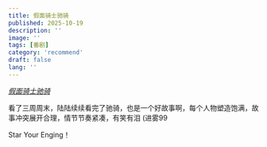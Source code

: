 ```yaml
---
title: 假面骑士驰骑
published: 2025-10-19
description: ''
image: ''
tags: [番剧]
category: 'recommend'
draft: false 
lang: ''
---
```


[_假面骑士驰骑_](https://www.bilibili.com/bangumi/media/md27736357)

看了三周周末，陆陆续续看完了驰骑，也是一个好故事啊，每个人物塑造饱满，故事冲突展开合理，情节节奏紧凑，有笑有泪 (进雾99

Star Your Enging！
